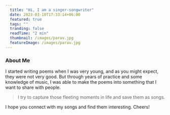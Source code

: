 ```yaml
---
  title: "Hi, I am a singer-songwriter"
  date: 2023-03-10T17:33:14+06:00
  featured: true
  tags: ""
  tranding: false
  readTime: "2 min"
  thumbnail: /images/parav.jpg
  featureImage: /images/parav.jpg
---
```


### About Me
I started writing poems when I was very young, and as you might expect, they were not very good.
But through years of practice and some knowledge of music, I was able to make the poems into something that I want to share with people.

> I try to capture those fleeting moments in life and save them as songs.

I hope you connect with my songs and find them interesting. Cheers!


